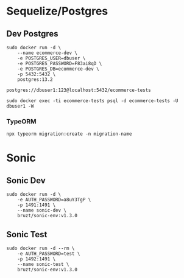 # Sequelize/Postgres

## Dev Postgres

```
sudo docker run -d \
    --name ecommerce-dev \
    -e POSTGRES_USER=dbuser \
    -e POSTGRES_PASSWORD=F83ai8qD \
    -e POSTGRES_DB=ecommerce-dev \
    -p 5432:5432 \
    postgres:13.2
```

```
postgres://dbuser1:123@localhost:5432/ecommerce-tests
```

```
sudo docker exec -ti ecommerce-tests psql -d ecommerce-tests -U dbuser1 -W
```

### TypeORM
```
npx typeorm migration:create -n migration-name
```

# Sonic

## Sonic Dev

```
sudo docker run -d \
    -e AUTH_PASSWORD=a8uY3TgP \
    -p 1491:1491 \
    --name sonic-dev \
    bruzt/sonic-env:v1.3.0
```

## Sonic Test

```
sudo docker run -d --rm \
    -e AUTH_PASSWORD=test \
    -p 1492:1491 \
    --name sonic-test \
    bruzt/sonic-env:v1.3.0
```
